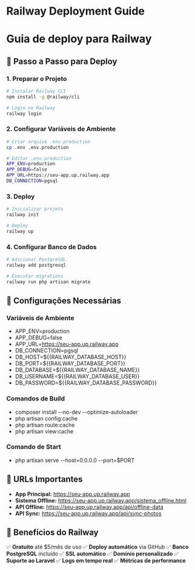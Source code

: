 # Railway Deployment Guide
# Guia de deploy para Railway

## 🚀 Passo a Passo para Deploy

### 1. Preparar o Projeto
```bash
# Instalar Railway CLI
npm install -g @railway/cli

# Login no Railway
railway login
```

### 2. Configurar Variáveis de Ambiente
```bash
# Criar arquivo .env.production
cp .env .env.production

# Editar .env.production
APP_ENV=production
APP_DEBUG=false
APP_URL=https://seu-app.up.railway.app
DB_CONNECTION=pgsql
```

### 3. Deploy
```bash
# Inicializar projeto
railway init

# Deploy
railway up
```

### 4. Configurar Banco de Dados
```bash
# Adicionar PostgreSQL
railway add postgresql

# Executar migrations
railway run php artisan migrate
```

## 🔧 Configurações Necessárias

### Variáveis de Ambiente
- APP_ENV=production
- APP_DEBUG=false
- APP_URL=https://seu-app.up.railway.app
- DB_CONNECTION=pgsql
- DB_HOST=${{RAILWAY_DATABASE_HOST}}
- DB_PORT=${{RAILWAY_DATABASE_PORT}}
- DB_DATABASE=${{RAILWAY_DATABASE_NAME}}
- DB_USERNAME=${{RAILWAY_DATABASE_USER}}
- DB_PASSWORD=${{RAILWAY_DATABASE_PASSWORD}}

### Comandos de Build
- composer install --no-dev --optimize-autoloader
- php artisan config:cache
- php artisan route:cache
- php artisan view:cache

### Comando de Start
- php artisan serve --host=0.0.0.0 --port=$PORT

## 📱 URLs Importantes

- **App Principal:** https://seu-app.up.railway.app
- **Sistema Offline:** https://seu-app.up.railway.app/sistema_offline.html
- **API Offline:** https://seu-app.up.railway.app/api/offline-data
- **API Sync:** https://seu-app.up.railway.app/api/sync-photos

## 🎯 Benefícios do Railway

✅ **Gratuito** até $5/mês de uso
✅ **Deploy automático** via GitHub
✅ **Banco PostgreSQL** incluído
✅ **SSL automático**
✅ **Domínio personalizado**
✅ **Suporte ao Laravel**
✅ **Logs em tempo real**
✅ **Métricas de performance**


